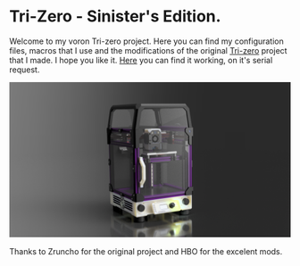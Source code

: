 # Tri-Zero - Sinister's Edition.

Welcome to my voron Tri-zero project. Here you can find my configuration files, macros that I use and the modifications of the original
[Tri-zero](https://github.com/zruncho3d/tri-zero) project that I made. I hope you like it. [Here](https://www.reddit.com/r/voroncorexy/comments/14jx19o/serial_request_voron_v0_trizero_sinisterrj/) you can find it working, on it's serial request.

![Tri-zero - Sinister's Edition Render](https://github.com/SinisterRj/Voron-Trizero/blob/main/Images/Tri-Zero-Sinister%20v49.png)

Thanks to Zruncho for the original project and HBO for the excelent mods.
